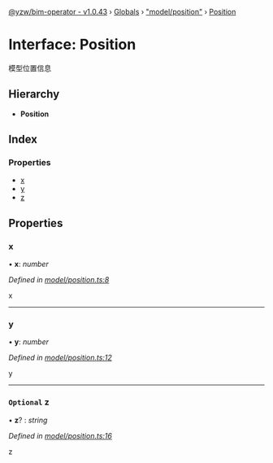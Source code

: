 [@yzw/bim-operator - v1.0.43](../README.md) › [Globals](../globals.md) › ["model/position"](../modules/_model_position_.md) › [Position](_model_position_.position.md)

# Interface: Position

模型位置信息

## Hierarchy

* **Position**

## Index

### Properties

* [x](_model_position_.position.md#x)
* [y](_model_position_.position.md#y)
* [z](_model_position_.position.md#optional-z)

## Properties

###  x

• **x**: *number*

*Defined in [model/position.ts:8](https://github.com/youkaisteve/bim-operator/blob/1b8f8ba/src/model/position.ts#L8)*

x

___

###  y

• **y**: *number*

*Defined in [model/position.ts:12](https://github.com/youkaisteve/bim-operator/blob/1b8f8ba/src/model/position.ts#L12)*

y

___

### `Optional` z

• **z**? : *string*

*Defined in [model/position.ts:16](https://github.com/youkaisteve/bim-operator/blob/1b8f8ba/src/model/position.ts#L16)*

z
